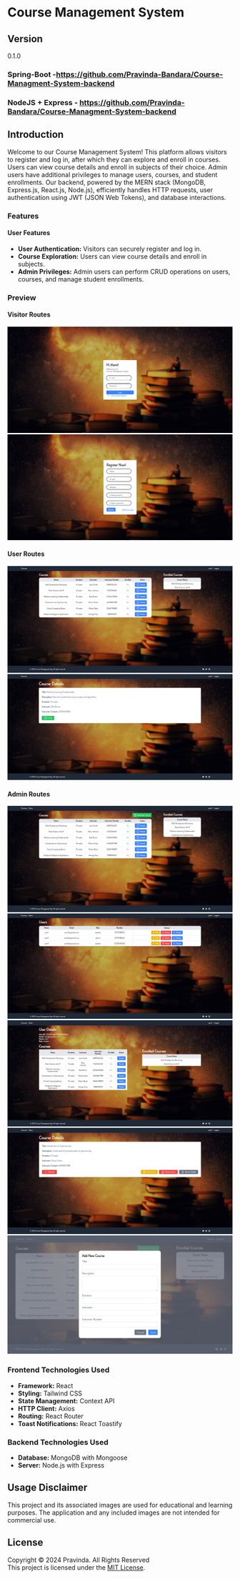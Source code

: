 # Course Management System

## Version
0.1.0

### Spring-Boot  -https://github.com/Pravinda-Bandara/Course-Managment-System-backend
### NodeJS + Express  -  https://github.com/Pravinda-Bandara/Course-Managment-System-backend

## Introduction

Welcome to our Course Management System! This platform allows visitors to register and log in, after which they can explore and enroll in courses. Users can view course details and enroll in subjects of their choice. Admin users have additional privileges to manage users, courses, and student enrollments. Our backend, powered by the MERN stack (MongoDB, Express.js, React.js, Node.js), efficiently handles HTTP requests, user authentication using JWT (JSON Web Tokens), and database interactions.

### Features

#### User Features
- **User Authentication:** Visitors can securely register and log in.
- **Course Exploration:** Users can view course details and enroll in subjects.
- **Admin Privileges:** Admin users can perform CRUD operations on users, courses, and manage student enrollments.

### Preview
#### Visitor Routes
<div>
  <img src="./screenshots/user3.png" alt="Visitor Screenshot 1" >
  <img src="./screenshots/user4.png" alt="Visitor Screenshot 2" >
</div>

#### User Routes
<div>
  <img src="./screenshots/user1.png" alt="User Screenshot 1" >
  <img src="./screenshots/user2.png" alt="User Screenshot 2" >
</div>

#### Admin Routes
<div>
  <img src="./screenshots/admin0.png" alt="Admin Screenshot 1" >
  <img src="./screenshots/admin2.png" alt="Admin Screenshot 3" >
  <img src="./screenshots/admin3.png" alt="Admin Screenshot 4" >
    <img src="./screenshots/admin1.png" alt="Admin Screenshot 2" >
<img src="./screenshots/admin4.png" alt="Admin Screenshot 2" >
</div>

### Frontend Technologies Used

- **Framework:** React
- **Styling:** Tailwind CSS
- **State Management:** Context API
- **HTTP Client:** Axios
- **Routing:** React Router
- **Toast Notifications:** React Toastify

### Backend Technologies Used

- **Database:** MongoDB with Mongoose
- **Server:** Node.js with Express

## Usage Disclaimer

This project and its associated images are used for educational and learning purposes. The application and any included images are not intended for commercial use.

## License

Copyright &copy; 2024 Pravinda. All Rights Reserved <br>
This project is licensed under the [MIT License](LICENSE.txt).

